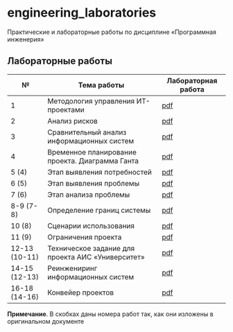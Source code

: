 # engineering_laboratories

Практические и лабораторные работы по дисциплине «Программная инженерия»

## Лабораторные работы 

| № | Тема работы | Лабораторная работа |
|---|-------------|---------------------|
| 1 | Методология управления ИТ-проектами | [pdf](semester_01/laboratory_01.pdf) |
| 2 | Анализ рисков | [pdf](semester_01/laboratory_02.pdf) |
| 3 | Сравнительный анализ информационных систем | [pdf](semester_01/laboratory_03.pdf) |
| 4 | Временное планирование проекта. Диаграмма Ганта | [pdf](semester_01/laboratory_04.pdf) |
| 5 (4) | Этап выявления потребностей | [pdf](semester_01/laboratory_05.pdf) |
| 6 (5) | Этап выявления проблемы | [pdf](semester_01/laboratory_06.pdf) |
| 7 (6) | Этап анализа проблемы | [pdf](semester_01/laboratory_07.pdf) |
| 8-9 (7-8) | Определение границ системы | [pdf](semester_01/laboratory_08.pdf) |
| 10 (8) | Сценарии использования | [pdf](semester_01/laboratory_09.pdf) |
| 11 (9) | Ограничения проекта | [pdf](semester_01/laboratory_10.pdf) |
| 12-13 (10-11) | Техническое задание для проекта АИС «Университет» | [pdf](semester_01/laboratory_11.pdf) |
| 14-15 (12-13) | Реинжениринг информационных систем | [pdf](semester_01/laboratory_12.pdf) |
| 16-18 (14-16) | Конвейер проектов | [pdf](semester_01/laboratory_13.pdf) |

**Примечание**. В скобках даны номера работ так, как они изложены в оригинальном документе

